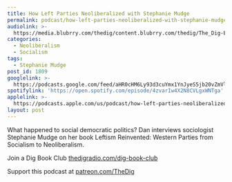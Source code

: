 ```yaml
---
title: How Left Parties Neoliberalized with Stephanie Mudge
permalink: podcast/how-left-parties-neoliberalized-with-stephanie-mudge/
audiolink: >-
  https://media.blubrry.com/thedig/content.blubrry.com/thedig/The_Dig-EP_284-Mudge.mp3
categories:
  - Neoliberalism
  - Socialism
tags:
  - Stephanie Mudge
post_id: 1809
googlelink: >-
  https://podcasts.google.com/feed/aHR0cHM6Ly93d3cuYmx1YnJyeS5jb20vZmVlZHMvdGhlZGlnLnhtbA/episode/aHR0cHM6Ly93d3cudGhlZGlncmFkaW8uY29tLz9wPTE4MDk?sa=X&ved=0CAUQkfYCahcKEwi44f7r1b-AAxUAAAAAHQAAAAAQNg
spotifylink: 'https://open.spotify.com/episode/4zvarIw4X2N8CVLgxWNTga'
applelink: >-
  https://podcasts.apple.com/us/podcast/how-left-parties-neoliberalized-with-stephanie-mudge/id1043245989?i=1000502112519
layout: post
---
```


What happened to social democratic politics? Dan interviews sociologist Stephanie Mudge on her book
Leftism Reinvented: Western Parties from Socialism to Neoliberalism.

Join a Dig Book Club
[thedigradio.com/dig-book-club](https://thedigradio.com/dig-book-club)

Support this podcast at
[patreon.com/TheDig](https://patreon.com/TheDig)

